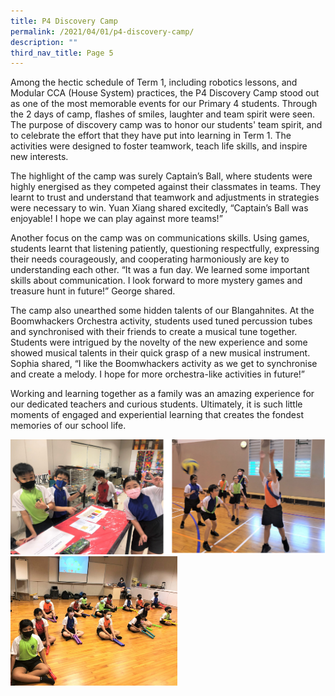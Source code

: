 ```yaml
---
title: P4 Discovery Camp
permalink: /2021/04/01/p4-discovery-camp/
description: ""
third_nav_title: Page 5
---
```

<p>Among the hectic schedule of Term 1, including robotics lessons, and Modular CCA (House System) practices, the P4 Discovery Camp stood out as one of the most memorable events for our Primary 4 students. Through the 2 days of camp, flashes of smiles, laughter and team spirit were seen. The purpose of discovery camp was to honor our students' team spirit, and to celebrate the effort that they have put into learning in Term 1. The activities were designed to foster teamwork, teach life skills, and inspire new interests.</p>
<p>The highlight of the camp was surely Captain&rsquo;s Ball, where students were highly energised as they competed against their classmates in teams. They learnt to trust and understand that teamwork and adjustments in strategies were necessary to win. Yuan Xiang shared excitedly, &ldquo;Captain&rsquo;s Ball was enjoyable! I hope we can play against more teams!&rdquo;</p>
<p>Another focus on the camp was on communications skills. Using games, students learnt that listening patiently, questioning respectfully, expressing their needs courageously, and cooperating harmoniously are key to understanding each other. &ldquo;It was a fun day. We learned some important skills about communication. I look forward to more mystery games and treasure hunt in future!&rdquo; George shared.</p>
<p>The camp also unearthed some hidden talents of our Blangahnites. At the Boomwhackers Orchestra activity, students used tuned percussion tubes and synchronised with their friends to create a musical tune together. Students were intrigued by the novelty of the new experience and some showed musical talents in their quick grasp of a new musical instrument. Sophia shared, &ldquo;I like the Boomwhackers activity as we get to synchronise and create a melody. I hope for more orchestra-like activities in future!&rdquo;</p>
<p>Working and learning together as a family was an amazing experience for our dedicated teachers and curious students. Ultimately, it is such little moments of engaged and experiential learning that creates the fondest memories of our school life.</p>
<img src="/images/p4dc1.png"><br>
<img src="/images/3-1024x794.jpg" 
     style="width:53%">